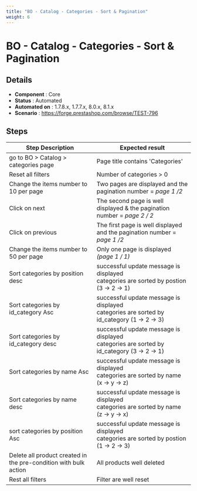 ```yaml
---
title: "BO - Catalog - Categories - Sort & Pagination"
weight: 6
---
```


# BO - Catalog - Categories - Sort & Pagination
## Details
* **Component** : Core
* **Status** : Automated
* **Automated on** : 1.7.8.x, 1.7.7.x, 8.0.x, 8.1.x
* **Scenario** : https://forge.prestashop.com/browse/TEST-796

## Steps
| Step Description | Expected result |
| ----- | ----- |
| go to BO > Catalog > categories page | Page title contains 'Categories' |
| Reset all filters | Number of categories > 0 |
| Change the items number to 10 per page | Two pages are displayed and the pagination number = _page 1 /2_ |
| Click on next | The second page is well displayed & the pagination number = _page 2 / 2_ |
| Click on previous | The first page is well displayed and the pagination number = _page 1 /2_ |
| Change the items number to 50 per page | Only one page is displayed  _(page 1 / 1)_ |
| Sort categories by position desc | successful update message is displayed<br>categories are sorted by postion (3 -> 2 -> 1) |
| Sort categories by id_category Asc | successful update message is displayed<br>categories are sorted by id_category (1 -> 2 -> 3) |
| Sort categories by id_category desc | successful update message is displayed<br>categories are sorted by id_category (3 -> 2 -> 1) |
| Sort categories by name Asc | successful update message is displayed<br>categories are sorted by name (x -> y -> z) |
| Sort categories by name desc | successful update message is displayed<br>categories are sorted by name (z -> y -> x) |
| sort categories by position Asc | successful update message is displayed<br>categories are sorted by postion (1 -> 2 -> 3) |
| Delete all product created in the pre-condition with bulk action | All products well deleted |
| Rest all filters | Filter are well reset |
